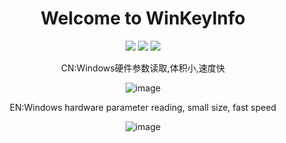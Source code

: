 <div align="center">
<h1>Welcome to WinKeyInfo</h1>

[![](https://img.shields.io/badge/MIT-license-brightgreen.svg)](https://github.com/haotian888/WinKeyInfo/blob/main/LICENSE)
[![](https://img.shields.io/badge/.NETFramework-4.5.2-informational.svg)](https://dotnet.microsoft.com/en-us/download)
[![](https://img.shields.io/badge/Release-V1.0-informational.svg)](https://github.com/haotian888/WinKeyInfo/releases/download/WinKeyInfo_V1.0/WinKeyInfo_V1.0.zip)

CN:Windows硬件参数读取,体积小,速度快

![image](https://github.com/user-attachments/assets/6cca2e8a-1049-4d12-b131-c29339801514)








EN:Windows hardware parameter reading, small size, fast speed

![image](https://github.com/user-attachments/assets/37f98be8-e1cb-4e99-b272-f53b23e319a5)







</div>
